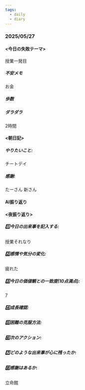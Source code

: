 ```yaml
---
tags:
  - daily
  - diary
---
```

### 2025/05/27

#### <今日の失敗テーマ>
授業一発目
##### 不安メモ
お金
##### 歩数

##### ダラダラ
2時間
#### <朝日記>
##### やりたいこと: 
チートデイ
##### 感謝: 
たーさん
新さん
#### AI振り返り

#### <夜振り返り>
##### 1️⃣今日の出来事を記入する: 
授業それなり
##### 2️⃣感情や気分の変化: 
疲れた
##### 3️⃣今日の価値観との一致度(10点満点): 
7
##### 4️⃣成長確認: 

##### 5️⃣困難の克服方法: 

##### 6️⃣次のアクション: 

##### 7️⃣どのような出来事が心に残ったか: 

##### 8️⃣感謝はあるか:
立命館